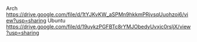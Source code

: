 Arch https://drive.google.com/file/d/1tYJKvKW_aSPMn9hkkmPRjvsqUuohzoi6/view?usp=sharing
Ubuntu https://drive.google.com/file/d/19uykzPGFBTc8rYMJObedyUvxjc0rsljX/view?usp=sharing
